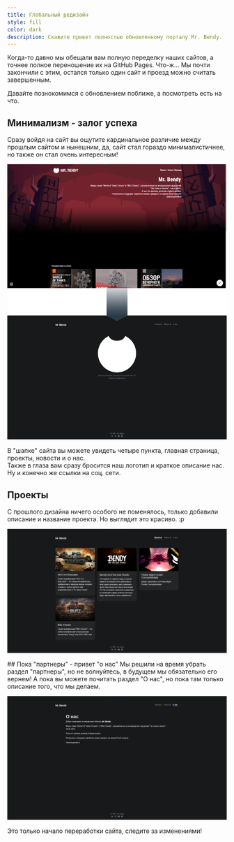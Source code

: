 ```yaml
---
title: Глобальный редизайн
style: fill
color: dark
description: Скажите привет полностью обновленному порталу Mr. Bendy.
---
```


Когда-то давно мы обещали вам полную переделку наших сайтов, а точнее полное переношение их на GitHub Pages. Что-ж... Мы почти закончили с этим, остался только один сайт и проезд можно считать завершенным.

Давайте познокомимся с обновлением поближе, а посмотреть есть на что.

## Минимализм - залог успеха

Сразу войдя на сайт вы ощутите кардинальное различие между прошлым сайтом и нынешним, да, сайт стал гораздо минималистичнее, но также он стал очень интересным! 

<p><img src="https://raw.githubusercontent.com/MuRaMiHa/MuRaMiHa.github.io/main/img/n1.png"></p>

В "шапке" сайта вы можете увидеть четыре пункта, главная страница, проекты, новости и о нас.  
Также в глаза вам сразу бросится наш логотип и краткое описание нас.  
Ну и конечно же ссылки на соц. сети.
## Проекты

С прошлого дизайна ничего особого не поменялось, только добавили описание и название проекта. Но выглядит это красиво. :p

<p><img src="https://raw.githubusercontent.com/MuRaMiHa/MuRaMiHa.github.io/main/img/n2.png"></p>
## Пока "партнеры" - привет "о нас"
Мы решили на время убрать раздел "партнеры", но не волнуйтесь, в будущем мы обязательно его вернем! А пока вы можете почитать раздел "О нас", но пока там только описание того, что мы делаем. 

<p><img src="https://raw.githubusercontent.com/MuRaMiHa/MuRaMiHa.github.io/main/img/n3.png"></p>

Это только начало переработки сайта, следите за изменениями!